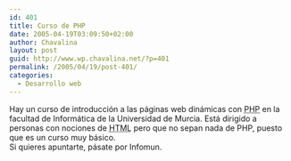 ```yaml
---
id: 401
title: Curso de PHP
date: 2005-04-19T03:09:50+02:00
author: Chavalina
layout: post
guid: http://www.wp.chavalina.net/?p=401
permalink: /2005/04/19/post-401/
categories:
  - Desarrollo web
---
```

Hay un curso de introducci&oacute;n a las p&aacute;ginas web din&aacute;micas con <acronym title="Hypertext PreProcessor">PHP</acronym> en la facultad de Inform&aacute;tica de la Universidad de Murcia. Est&aacute; dirigido a personas con nociones de <acronym title="HyperText Markup Language">HTML</acronym> pero que no sepan nada de PHP, puesto que es un curso muy b&aacute;sico.  
Si quieres apuntarte, p&aacute;sate por Infomun.